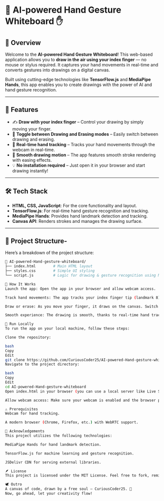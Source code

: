 # 🎨 AI-powered Hand Gesture Whiteboard ✋

## 🚀 Overview

Welcome to the **AI-powered Hand Gesture Whiteboard**! This web-based application allows you to **draw in the air using your index finger** — no mouse or stylus required. It captures your hand movements in real-time and converts gestures into drawings on a digital canvas.

Built using cutting-edge technologies like **TensorFlow.js** and **MediaPipe Hands**, this app enables you to create drawings with the power of AI and hand gesture recognition.

---

## 🧠 Features

- ✍️ **Draw with your index finger** – Control your drawing by simply moving your finger.
- 🧽 **Toggle between Drawing and Erasing modes** – Easily switch between drawing and erasing.
- 🎥 **Real-time hand tracking** – Tracks your hand movements through the webcam in real-time.
- 🧊 **Smooth drawing motion** – The app features smooth stroke rendering with easing effects.
- 💡 **No installation required** – Just open it in your browser and start drawing instantly!

---

## 🛠️ Tech Stack

- **HTML, CSS, JavaScript**: For the core functionality and layout.
- **TensorFlow.js**: For real-time hand gesture recognition and tracking.
- **MediaPipe Hands**: Provides hand landmark detection and tracking.
- **Canvas API**: Renders strokes and manages the drawing surface.

---

## 📂 Project Structure-

Here’s a breakdown of the project structure:

```bash
📁 AI-powered-Hand-gesture-whiteboard/
├── index.html        # Main HTML layout
├── styles.css        # Simple UI styling
└── script.js         # Logic for drawing & gesture recognition using MediaPipe

📸 How It Works
Launch the app: Open the app in your browser and allow webcam access.

Track hand movements: The app tracks your index finger tip (landmark 8) using MediaPipe.

Draw or erase: As you move your finger, it draws on the canvas. Switch to "Eraser" mode to clear the canvas.

Smooth experience: The drawing is smooth, thanks to real-time hand tracking and motion easing.

🧪 Run Locally
To run the app on your local machine, follow these steps:

Clone the repository:

bash
Copy
Edit
git clone https://github.com/CuriousCoder25/AI-powered-Hand-gesture-whiteboard.git
Navigate to the project directory:

bash
Copy
Edit
cd AI-powered-Hand-gesture-whiteboard
Open index.html in your browser (you can use a local server like Live Server in VS Code for a smoother experience).

Allow webcam access: Make sure your webcam is enabled and the browser prompts you for camera permissions.

⚠️ Prerequisites
Webcam for hand tracking.

A modern browser (Chrome, Firefox, etc.) with WebRTC support.

🙏 Acknowledgements
This project utilizes the following technologies:

MediaPipe Hands for hand landmark detection.

TensorFlow.js for machine learning and gesture recognition.

JSDelivr CDN for serving external libraries.

🪶 License
This project is licensed under the MIT License. Feel free to fork, remix, or contribute to the code.

🕊️ Outro
A canvas of code, drawn by a free soul – CuriousCoder25. 🎨
Now, go ahead, let your creativity flow!
